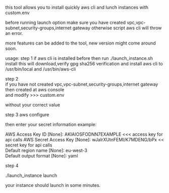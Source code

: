 this tool allows you to install quickly aws cli and lunch instances with custom.env

before running launch option make sure you have created vpc,vpc-subnet,security-groups,internet gateway otherwise script aws cli will throw an error.

more features can be added to the tool, new version might come around soon.

usage:
step 1
if aws cli is installed before then run
./launch_instance.sh install
this will download,verify gpg sha256 verification and install aws cli to /usr/bin/local and /usr/bin/aws-cli

step 2  
if you have not created vpc,vpc-subnet,security-groups,internet gateway then created at aws console  
and modify  >>> custom.env   

without your correct value  

step 3 
aws configure 

then enter your secret information 
example: 

AWS Access Key ID [None]: AKIAIOSFODNN7EXAMPLE  <<< access key for api calls 
AWS Secret Access Key [None]: wJalrXUtnFEMI/K7MDENG/bPx  << secret key for api calls   
Default region name [None]: eu-west-3   
Default output format [None]: yaml  

step 4 

./launch_instance launch 

your instance should launch in some minutes. 

